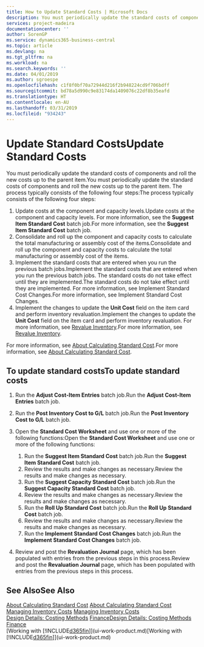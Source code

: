 ```yaml
---
title: How to Update Standard Costs | Microsoft Docs
description: You must periodically update the standard costs of components and roll the new costs up to the parent item.
services: project-madeira
documentationcenter: ''
author: SorenGP
ms.service: dynamics365-business-central
ms.topic: article
ms.devlang: na
ms.tgt_pltfrm: na
ms.workload: na
ms.search.keywords: ''
ms.date: 04/01/2019
ms.author: sgroespe
ms.openlocfilehash: c1f8f0bf70a72944d216f2b948224cd9f706bdff
ms.sourcegitcommit: bd78a5d990c9e83174da1409076c22df8b35eafd
ms.translationtype: HT
ms.contentlocale: en-AU
ms.lasthandoff: 03/31/2019
ms.locfileid: "934243"
---
```

# <a name="update-standard-costs"></a><span data-ttu-id="9bc20-103">Update Standard Costs</span><span class="sxs-lookup"><span data-stu-id="9bc20-103">Update Standard Costs</span></span>
<span data-ttu-id="9bc20-104">You must periodically update the standard costs of components and roll the new costs up to the parent item.</span><span class="sxs-lookup"><span data-stu-id="9bc20-104">You must periodically update the standard costs of components and roll the new costs up to the parent item.</span></span> <span data-ttu-id="9bc20-105">The process typically consists of the following four steps:</span><span class="sxs-lookup"><span data-stu-id="9bc20-105">The process typically consists of the following four steps:</span></span>  

1.  <span data-ttu-id="9bc20-106">Update costs at the component and capacity levels.</span><span class="sxs-lookup"><span data-stu-id="9bc20-106">Update costs at the component and capacity levels.</span></span> <span data-ttu-id="9bc20-107">For more information, see the **Suggest Item Standard Cost** batch job.</span><span class="sxs-lookup"><span data-stu-id="9bc20-107">For more information, see the **Suggest Item Standard Cost** batch job.</span></span>  
2.  <span data-ttu-id="9bc20-108">Consolidate and roll up the component and capacity costs to calculate the total manufacturing or assembly cost of the items.</span><span class="sxs-lookup"><span data-stu-id="9bc20-108">Consolidate and roll up the component and capacity costs to calculate the total manufacturing or assembly cost of the items.</span></span>  
3.  <span data-ttu-id="9bc20-109">Implement the standard costs that are entered when you run the previous batch jobs.</span><span class="sxs-lookup"><span data-stu-id="9bc20-109">Implement the standard costs that are entered when you run the previous batch jobs.</span></span> <span data-ttu-id="9bc20-110">The standard costs do not take effect until they are implemented.</span><span class="sxs-lookup"><span data-stu-id="9bc20-110">The standard costs do not take effect until they are implemented.</span></span> <span data-ttu-id="9bc20-111">For more information, see Implement Standard Cost Changes.</span><span class="sxs-lookup"><span data-stu-id="9bc20-111">For more information, see Implement Standard Cost Changes.</span></span>  
4.  <span data-ttu-id="9bc20-112">Implement the changes to update the **Unit Cost** field on the item card and perform inventory revaluation.</span><span class="sxs-lookup"><span data-stu-id="9bc20-112">Implement the changes to update the **Unit Cost** field on the item card and perform inventory revaluation.</span></span> <span data-ttu-id="9bc20-113">For more information, see [Revalue Inventory](inventory-how-revalue-inventory.md).</span><span class="sxs-lookup"><span data-stu-id="9bc20-113">For more information, see [Revalue Inventory](inventory-how-revalue-inventory.md).</span></span>  

<span data-ttu-id="9bc20-114">For more information, see [About Calculating Standard Cost](finance-about-calculating-standard-cost.md).</span><span class="sxs-lookup"><span data-stu-id="9bc20-114">For more information, see [About Calculating Standard Cost](finance-about-calculating-standard-cost.md).</span></span>  
## <a name="to-update-standard-costs"></a><span data-ttu-id="9bc20-115">To update standard costs</span><span class="sxs-lookup"><span data-stu-id="9bc20-115">To update standard costs</span></span>  
1.  <span data-ttu-id="9bc20-116">Run the **Adjust Cost-Item Entries** batch job.</span><span class="sxs-lookup"><span data-stu-id="9bc20-116">Run the **Adjust Cost-Item Entries** batch job.</span></span>  
2.  <span data-ttu-id="9bc20-117">Run the **Post Inventory Cost to G/L** batch job.</span><span class="sxs-lookup"><span data-stu-id="9bc20-117">Run the **Post Inventory Cost to G/L** batch job.</span></span>  
3.  <span data-ttu-id="9bc20-118">Open the **Standard Cost Worksheet** and use one or more of the following functions:</span><span class="sxs-lookup"><span data-stu-id="9bc20-118">Open the **Standard Cost Worksheet** and use one or more of the following functions:</span></span>  

    1.  <span data-ttu-id="9bc20-119">Run the **Suggest Item Standard Cost** batch job.</span><span class="sxs-lookup"><span data-stu-id="9bc20-119">Run the **Suggest Item Standard Cost** batch job.</span></span>  
    2.  <span data-ttu-id="9bc20-120">Review the results and make changes as necessary.</span><span class="sxs-lookup"><span data-stu-id="9bc20-120">Review the results and make changes as necessary.</span></span>  
    3.  <span data-ttu-id="9bc20-121">Run the **Suggest Capacity Standard Cost** batch job.</span><span class="sxs-lookup"><span data-stu-id="9bc20-121">Run the **Suggest Capacity Standard Cost** batch job.</span></span>  
    4.  <span data-ttu-id="9bc20-122">Review the results and make changes as necessary.</span><span class="sxs-lookup"><span data-stu-id="9bc20-122">Review the results and make changes as necessary.</span></span>
    5. <span data-ttu-id="9bc20-123">Run the **Roll Up Standard Cost** batch job.</span><span class="sxs-lookup"><span data-stu-id="9bc20-123">Run the **Roll Up Standard Cost** batch job.</span></span>
    6.  <span data-ttu-id="9bc20-124">Review the results and make changes as necessary.</span><span class="sxs-lookup"><span data-stu-id="9bc20-124">Review the results and make changes as necessary.</span></span>
    7.  <span data-ttu-id="9bc20-125">Run the **Implement Standard Cost Changes** batch job.</span><span class="sxs-lookup"><span data-stu-id="9bc20-125">Run the **Implement Standard Cost Changes** batch job.</span></span>  
4.  <span data-ttu-id="9bc20-126">Review and post the **Revaluation Journal** page, which has been populated with entries from the previous steps in this process.</span><span class="sxs-lookup"><span data-stu-id="9bc20-126">Review and post the **Revaluation Journal** page, which has been populated with entries from the previous steps in this process.</span></span>  

## <a name="see-also"></a><span data-ttu-id="9bc20-127">See Also</span><span class="sxs-lookup"><span data-stu-id="9bc20-127">See Also</span></span>  
 <span data-ttu-id="9bc20-128">[About Calculating Standard Cost](finance-about-calculating-standard-cost.md) </span><span class="sxs-lookup"><span data-stu-id="9bc20-128">[About Calculating Standard Cost](finance-about-calculating-standard-cost.md) </span></span>  
 <span data-ttu-id="9bc20-129">[Managing Inventory Costs](finance-manage-inventory-costs.md) </span><span class="sxs-lookup"><span data-stu-id="9bc20-129">[Managing Inventory Costs](finance-manage-inventory-costs.md) </span></span>  
 <span data-ttu-id="9bc20-130">[Design Details: Costing Methods](design-details-costing-methods.md) [Finance](finance.md)</span><span class="sxs-lookup"><span data-stu-id="9bc20-130">[Design Details: Costing Methods](design-details-costing-methods.md) [Finance](finance.md)</span></span>  
 <span data-ttu-id="9bc20-131">[Working with [!INCLUDE[d365fin](includes/d365fin_md.md)]](ui-work-product.md)</span><span class="sxs-lookup"><span data-stu-id="9bc20-131">[Working with [!INCLUDE[d365fin](includes/d365fin_md.md)]](ui-work-product.md)</span></span>  
